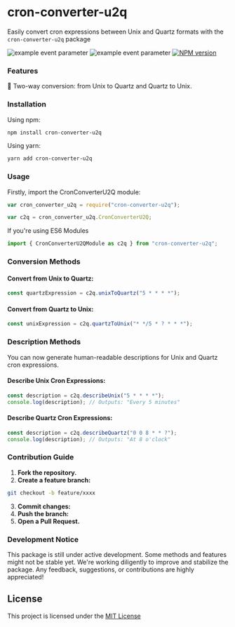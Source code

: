 # cron-converter-u2q

Easily convert cron expressions between Unix and Quartz formats with the `cron-converter-u2q` package

![example event parameter](https://github.com/rahu619/cron-converter-u2q/actions/workflows/integration.yml/badge.svg?branch=main)
![example event parameter](https://github.com/rahu619/cron-converter-u2q/actions/workflows/release.yml/badge.svg?branch=main)
[![NPM version](https://badge.fury.io/js/cron-converter-u2q.svg)](https://www.npmjs.com/package/cron-converter-u2q)

### Features

:arrows_counterclockwise: Two-way conversion: from Unix to Quartz and Quartz to Unix.

### Installation

Using npm:

```bash
npm install cron-converter-u2q
```

Using yarn:

```bash
yarn add cron-converter-u2q
```

### Usage

Firstly, import the CronConverterU2Q module:

```javascript
var cron_converter_u2q = require("cron-converter-u2q");

var c2q = cron_converter_u2q.CronConverterU2Q;
```

If you're using ES6 Modules

```javascript
import { CronConverterU2QModule as c2q } from "cron-converter-u2q";
```

### Conversion Methods

#### Convert from Unix to Quartz:

```javascript
const quartzExpression = c2q.unixToQuartz("5 * * * *");
```

#### Convert from Quartz to Unix:

```javascript
const unixExpression = c2q.quartzToUnix("* */5 * ? * * *");
```

### Description Methods

You can now generate human-readable descriptions for Unix and Quartz cron expressions.

#### Describe Unix Cron Expressions:

```javascript
const description = c2q.describeUnix("5 * * * *");
console.log(description); // Outputs: "Every 5 minutes"
```

#### Describe Quartz Cron Expressions:

```javascript
const description = c2q.describeQuartz("0 0 8 * * ?");
console.log(description); // Outputs: "At 8 o'clock"
```

### Contribution Guide
1. **Fork the repository.**
2. **Create a feature branch:** 
```bash 
git checkout -b feature/xxxx
```
3. **Commit changes:** 
4. **Push the branch:** 
5. **Open a Pull Request.**

### Development Notice

This package is still under active development. Some methods and features might not be stable yet. We're working diligently to improve and stabilize the package. Any feedback, suggestions, or contributions are highly appreciated!

## License

This project is licensed under the [MIT License](https://opensource.org/license/mit/)
